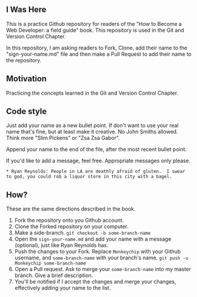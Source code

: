 ## I Was Here
This is a practice Github repository for readers of the "How to Become a Web Developer: a field guide" book.  This repository is used in the Git and Version Control Chapter.  

In this repository, I am asking readers to Fork, Clone, add their name to the "sign-your-name.md" file and then make a Pull Request to add their name to the repository. 

## Motivation
Practicing the concepts learned in the Git and Version Control Chapter.

## Code style
Just add your name as a new bullet point.  If don't want to use your real name that's fine, but at least make it creative.  No John Smiths allowed.  Think more "Slim Pickens" or "Zsa Zsa Gabor".

Append your name to the end of the file, after the most recent bullet point.

If you'd like to add a message, feel free.  Appropriate messages only please. 
 
```
* Ryan Reynolds: People in LA are deathly afraid of gluten.  I swear to god, you could rob a liquor store in this city with a bagel.
```

## How?

These are the same directions described in the book.

1. Fork the repository onto you Github account.
2. Clone the Forked repository on your computer.
3. Make a side-branch.
`git checkout -b some-branch-name`
3. Open the `sign-your-name.md` and add your name with a message (optional), just like Ryan Reynolds has. 
4. Push the changes to your Fork. Replace `Monkeychip` with your Github username, and `some-branch-name` with your branch's name.
`git push -u Monkeychip some-branch-name` 
5. Open a Pull request.  Ask to merge your `some-branch-name` into my master branch.  Give a brief description.
6. You'll be notified if I accept the changes and merge your changes, effectively adding your name to the list.  
